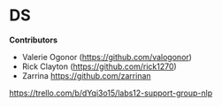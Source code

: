 # DS

**Contributors**

- Valerie Ogonor (https://github.com/valogonor)
- Rick Clayton (https://github.com/rick1270)
- Zarrina https://github.com/zarrinan

https://trello.com/b/dYqi3o15/labs12-support-group-nlp
